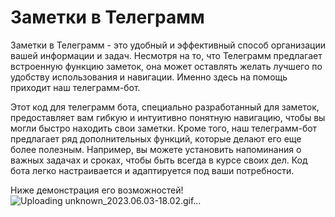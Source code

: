 # Заметки в Телеграмм
Заметки в Телеграмм - это удобный и эффективный способ организации вашей информации и задач. Несмотря на то, что Телеграмм предлагает встроенную функцию заметок, она может оставлять желать лучшего по удобству использования и навигации. Именно здесь на помощь приходит наш телеграмм-бот.

Этот код для телеграмм бота, специально разработанный для заметок, предоставляет вам гибкую и интуитивно понятную навигацию, чтобы вы могли быстро находить свои заметки.
Кроме того, наш телеграмм-бот предлагает ряд дополнительных функций, которые делают его еще более полезным. Например, вы можете установить напоминания о важных задачах и сроках, чтобы быть всегда в курсе своих дел.
Код бота легко настраивается и адаптируется под ваши потребности. 

Ниже демонстрация его возможностей!
![Uploading unknown_2023.06.03-18.02.gif…]()
